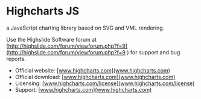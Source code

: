 # Highcharts JS 
  a JavaScript charting library based on SVG and VML rendering.

Use the Highslide Software forum at [http://highslide.com/forum/viewforum.php?f=9](http://highslide.com/forum/viewforum.php?f=9 ) for support and bug reports.

- Official website:  [www.highcharts.com](www.highcharts.com)
- Official download: [www.highcharts.com](www.highcharts.com)
- Licensing:         [www.highcharts.com/license](www.highcharts.com/license)
- Support:           [www.highcharts.com](www.highcharts.com)
